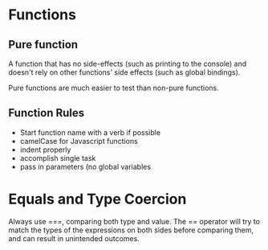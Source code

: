 # Functions

## Pure function
A function that has no side-effects (such as printing to the console) and doesn't rely on other functions' side effects (such as global bindings).

Pure functions are much easier to test than non-pure functions.

## Function Rules
* Start function name with a verb if possible
* camelCase for Javascript functions
* indent properly
* accomplish single task
* pass in parameters (no global variables

# Equals and Type Coercion
Always use ===, comparing both type and value.
The == operator will try to match the types of the expressions on both sides before comparing them, and can result in unintended outcomes.
